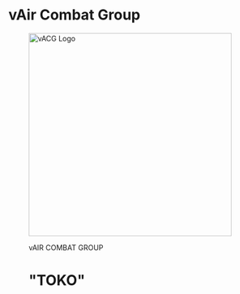 # vAir Combat Group

<figure>
<p><img alt="vACG Logo" src="../img/RAAFv_Unit_HQvACG.png" width="400">
  </p>
<figcaption>vAIR COMBAT GROUP <h1>"TOKO"</h1></figcaption>
</figure>


